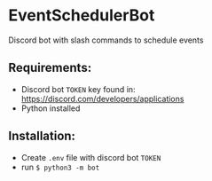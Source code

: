 # EventSchedulerBot
Discord bot with slash commands to schedule events


## Requirements:
* Discord bot `TOKEN` key found in: https://discord.com/developers/applications
* Python installed

## Installation:
* Create `.env` file with discord bot `TOKEN`
* run `$ python3 -m bot`
